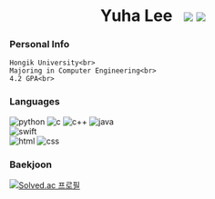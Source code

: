 <div align=center>
 <h1>Yuha Lee&nbsp&nbsp&nbsp<a href="mailto:thisisyuhalee@gmail.com"><img src="https://img.shields.io/badge/Gmail-D14836?style=flat-sqaure&logo=gmail&logoColor=white&link=mailto:thisisyuhalee@gmail.com"/></a>&nbsp<a href="https://velog.io/@yuhalee"><img src="https://img.shields.io/badge/Tech%20Blog-11B48A?style=flat-square&logo=Vimeo&logoColor=white&link=https://velog.io/@yuhalee"/></a></h1>
</div>

<div align=left>

### Personal Info
    Hongik University<br>
    Majoring in Computer Engineering<br>
    4.2 GPA<br>
### Languages
 
![python](https://img.shields.io/badge/Python-14354C?style=for-the-badge&logo=python&logoColor=white) ![c](https://img.shields.io/badge/C-00599C?style=for-the-badge&logo=c&logoColor=white)  ![c++](https://img.shields.io/badge/C%2B%2B-00599C?style=for-the-badge&logo=c%2B%2B&logoColor=white) ![java](https://img.shields.io/badge/Java-ED8B00?style=for-the-badge&logo=openjdk&logoColor=white) <br>
![swift](https://img.shields.io/badge/Swift-FA7343?style=for-the-badge&logo=swift&logoColor=white) <br>
![html](https://img.shields.io/badge/HTML5-E34F26?style=for-the-badge&logo=html5&logoColor=white) ![css](https://img.shields.io/badge/CSS-239120?&style=for-the-badge&logo=css3&logoColor=white) 
<br>

 ### Baekjoon

[![Solved.ac 프로필](http://mazassumnida.wtf/api/v2/generate_badge?boj=yuhalee)](https://solved.ac/yuhalee)
</div>






